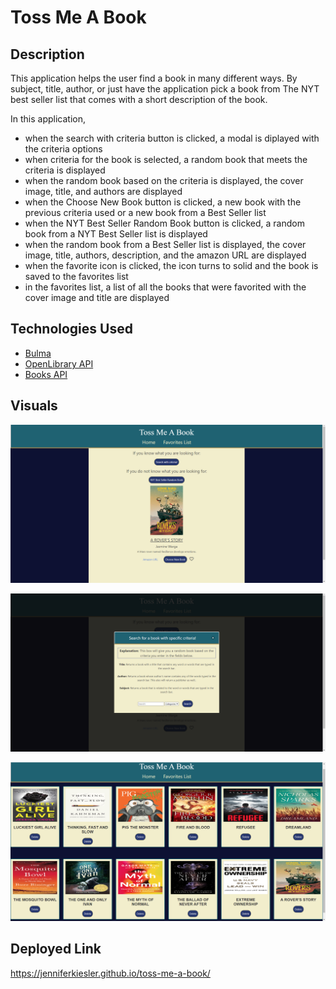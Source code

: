 # Toss Me A Book

## Description

This application helps the user find a book in many different ways. By subject, title, author, or just have the application pick a book from The NYT best seller list that comes with a short description of the book.

In this application,
-   when the search with criteria button is clicked, a modal is diplayed with the criteria options
-   when criteria for the book is selected, a random book that meets the criteria is displayed
-   when the random book based on the criteria is displayed, the cover image, title, and authors are displayed
-   when the Choose New Book button is clicked, a new book with the previous criteria used or a new book from a Best Seller list
-   when the NYT Best Seller Random Book button is clicked, a random book from a NYT Best Seller list is displayed
-   when the random book from a Best Seller list is displayed, the cover image, title, authors, description, and the amazon URL are displayed
-   when the favorite icon is clicked, the icon turns to solid and the book is saved to the favorites list
-   in the favorites list, a list of all the books that were favorited with the cover image and title are displayed

## Technologies Used

-   [Bulma](https://bulma.io/documentation/overview/)
-   [OpenLibrary API](https://openlibrary.org/dev/docs/api/search)
-   [Books API](https://developer.nytimes.com/docs/books-product/1/overview)

## Visuals

![random book](Develop/Assets/images/random-book.png)

![criteria modal](Develop/Assets/images/criteria-modal.png)

![favorites list](Develop/Assets/images/favorites-list.png)

## Deployed Link

https://jenniferkiesler.github.io/toss-me-a-book/
